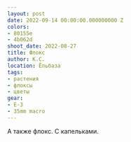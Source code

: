 ```yaml
---
layout: post
date: 2022-09-14 00:00:00.000000000 Z
colors:
- 80155e
- 4b062d
shoot_date: 2022-08-27
title: Флокс
author: К.С.
location: Ёльбаза
tags:
- растения
- флоксы
- цветы
gear:
- E-3
- 35mm macro
---
```

А также флокс. С капельками.


